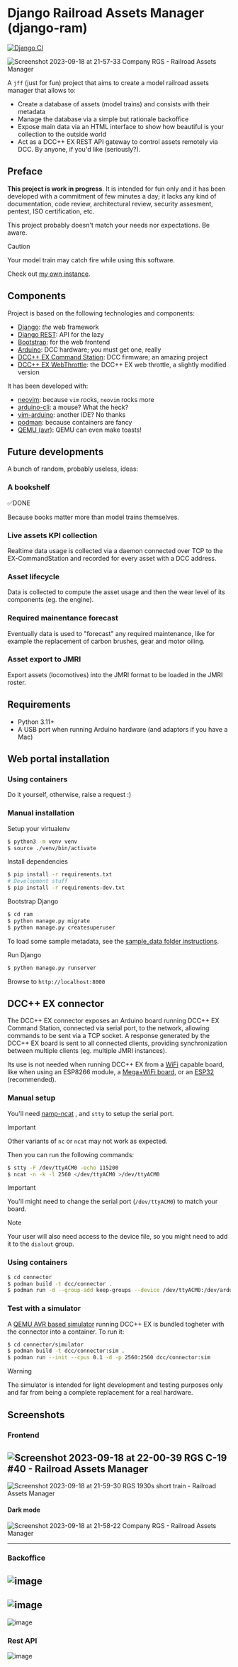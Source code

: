 # Django Railroad Assets Manager (django-ram)

[![Django CI](https://github.com/daniviga/django-rma/actions/workflows/django.yml/badge.svg)](https://github.com/daniviga/django-rma/actions/workflows/django.yml)

![Screenshot 2023-09-18 at 21-57-33 Company RGS - Railroad Assets Manager](https://github.com/daniviga/django-ram/assets/1818657/d20fbe27-1192-4ab1-a19f-8d2ae50cf781)

A `jff` (just for fun) project that aims to create a
model railroad assets manager that allows to:

- Create a database of assets (model trains) and consists with their metadata
- Manage the database via a simple but rationale backoffice
- Expose main data via an HTML interface to show how beautiful is your collection
  to the outside world
- Act as a DCC++ EX REST API gateway to control assets remotely via DCC.
  By anyone, if you'd like (seriously?).

## Preface

**This project is work in progress**. It is intended for fun only and
it has been developed with a commitment of few minutes a day;
it lacks any kind of documentation, code review, architectural review,
security assesment, pentest, ISO certification, etc.

This project probably doesn't match your needs nor expectations. Be aware.

> [!CAUTION]
> Your model train may catch fire while using this software.

Check out [my own instance](https://daniele.mynarrowgauge.org).

## Components

Project is based on the following technologies and components:

- [Django](https://www.djangoproject.com/): *the* web framework
- [Django REST](https://www.django-rest-framework.org/): API for the lazy
- [Bootstrap](https://getbootstrap.com/): for the web frontend
- [Arduino](https://arduino.cc): DCC hardware; you must get one, really
- [DCC++ EX Command Station](https://dcc-ex.com/): DCC firmware; an amazing project
- [DCC++ EX WebThrottle](https://github.com/DCC-EX/WebThrottle-EX): the DCC++ EX web throttle, a slightly modified version

It has been developed with:

- [neovim](https://neovim.io/): because `vim` rocks, `neovim` rocks more
- [arduino-cli](https://github.com/arduino/arduino-cli/): a mouse? What the heck?
- [vim-arduino](https://github.com/stevearc/vim-arduino): another IDE? No thanks
- [podman](https://podman.io/): because containers are fancy
- [QEMU (avr)](https://qemu-project.gitlab.io/qemu/system/target-avr.html): QEMU can even make toasts!

## Future developments

A bunch of random, probably useless, ideas:

### A bookshelf

✅DONE

Because books matter more than model trains themselves.

### Live assets KPI collection

Realtime data usage is collected via a daemon connected over TCP to the EX-CommandStation and recorded for every asset with a DCC address.

### Asset lifecycle

Data is collected to compute the asset usage and then the wear level of its components (eg. the engine).

### Required mainentance forecast

Eventually data is used to "forecast" any required maintenance, like for example the replacement of carbon brushes, gear and motor oiling.

### Asset export to JMRI

Export assets (locomotives) into the JMRI format to be loaded in the JMRI
roster.

## Requirements

- Python 3.11+
- A USB port when running Arduino hardware (and adaptors if you have a Mac)

## Web portal installation

### Using containers

Do it yourself, otherwise, raise a request :)

### Manual installation

Setup your virtualenv

```bash
$ python3 -m venv venv
$ source ./venv/bin/activate
```

Install dependencies

```bash
$ pip install -r requirements.txt
# Development stuff
$ pip install -r requirements-dev.txt
```

Bootstrap Django

```bash
$ cd ram
$ python manage.py migrate
$ python manage.py createsuperuser
```

To load some sample metadata, see the [sample_data folder instructions](./sample_data/README.md).

Run Django

```bash
$ python manage.py runserver
```

Browse to `http://localhost:8000`


## DCC++ EX connector

The DCC++ EX connector exposes an Arduino board running DCC++ EX Command Station,
connected via serial port, to the network, allowing commands to be sent via a
TCP socket. A response generated by the DCC++ EX board is sent to all connected clients,
providing synchronization between multiple clients (eg. multiple JMRI instances).

Its use is not needed when running DCC++ EX from a [WiFi](https://dcc-ex.com/get-started/wifi-setup.html) capable board, like when
using an ESP8266 module, a [Mega+WiFi board](https://dcc-ex.com/reference/hardware/microcontrollers/wifi-mega.html), or an
[ESP32](https://dcc-ex.com/reference/hardware/microcontrollers/esp32.html) (recommended).

### Manual setup

You'll need [namp-ncat](https://nmap.org/ncat/) , and `stty` to setup the serial port.

> [!IMPORTANT]
> Other variants of `nc` or `ncat` may not work as expected.

Then you can run the following commands:

```bash
$ stty -F /dev/ttyACM0 -echo 115200
$ ncat -n -k -l 2560 </dev/ttyACM0 >/dev/ttyACM0
```

> [!IMPORTANT]
> You'll might need to change the serial port (`/dev/ttyACM0`) to match your board.

> [!NOTE]
> Your user will also need access to the device file, so you might need to add it to the `dialout` group.


### Using containers

```bash
$ cd connector
$ podman build -t dcc/connector .
$ podman run -d --group-add keep-groups --device /dev/ttyACM0:/dev/arduino -p 2560:2560 dcc/connector
```

### Test with a simulator

A [QEMU AVR based simulator](daemons/simulator/README.md) running DCC++ EX is bundled togheter with the connector
into a container. To run it:

```bash
$ cd connector/simulator
$ podman build -t dcc/connector:sim .
$ podman run --init --cpus 0.1 -d -p 2560:2560 dcc/connector:sim
```

> [!WARNING]
> The simulator is intended for light development and testing purposes only and far from being a complete replacement for a real hardware.

## Screenshots

### Frontend

![Screenshot 2023-09-18 at 22-00-39 RGS C-19 #40 - Railroad Assets Manager](https://github.com/daniviga/django-ram/assets/1818657/94834b89-5b17-46e7-9494-a1651d72c072)
---
![Screenshot 2023-09-18 at 21-59-30 RGS 1930s short train - Railroad Assets Manager](https://github.com/daniviga/django-ram/assets/1818657/77f9b7c9-27b3-4a65-bad0-26e9cf77e623)


#### Dark mode

![Screenshot 2023-09-18 at 21-58-22 Company RGS - Railroad Assets Manager](https://github.com/daniviga/django-ram/assets/1818657/c95697c9-0897-46f4-941c-6092271e4743)

---

### Backoffice

![image](https://user-images.githubusercontent.com/1818657/175789937-3e4970a2-b37d-44c3-8605-62dabe209c65.png)
---
![image](https://user-images.githubusercontent.com/1818657/175789946-d7ce882c-1ba6-49b2-8e0a-1144e5c6bc35.png)
---
![image](https://user-images.githubusercontent.com/1818657/175789954-0735a4ea-bcaf-4a45-adbc-64105091b051.png)

### Rest API

![image](https://user-images.githubusercontent.com/1818657/180622471-ade06c84-c73b-41d5-a2a7-02a95b2ffc02.png)
